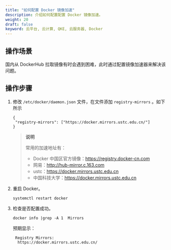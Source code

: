 ```yaml
---
title: "如何配置 Docker 镜像加速"
description: 介绍如何配置配置 Docker 镜像加速。
weight: 20
draft: false
keyword: 云平台, 云计算, QKE, 云服务器, Docker
---
```


## 操作场景

国内从 DockerHub 拉取镜像有时会遇到困难，此时通过配置镜像加速器来解决该问题。

## 操作步骤

1. 修改 `/etc/docker/daemon.json` 文件，在文件添加 `registry-mirrors` 。如下所示

   ```
   {
   	"registry-mirrors": ["https://docker.mirrors.ustc.edu.cn/"] 
   }
   ```

   > **说明**
   >
   > 常用的加速地址有：
   >
   > - Docker 中国区官方镜像：https://registry.docker-cn.com
   > - 网易：http://hub-mirror.c.163.com
   > - ustc：https://docker.mirrors.ustc.edu.cn
   > - 中国科技大学：https://docker.mirrors.ustc.edu.cn

 2. 重启 Docker。 

    ```
    systemctl restart docker
    ```

3. 检查是否配置成功。

   ```
   docker info |grep -A 1  Mirrors 
   ```

   预期显示：

   ```
    Registry Mirrors:
     https://docker.mirrors.ustc.edu.cn/
   ```

